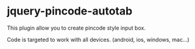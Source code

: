 # jquery-pincode-autotab

<p>This plugin allow you to create pincode style input box.</p>
<p>Code is targeted to work with all devices. (android, ios, windows, mac...)</p>
